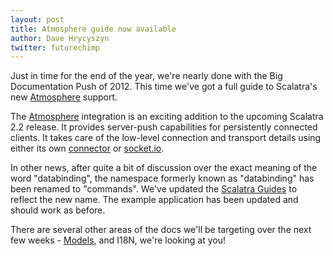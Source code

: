 ```yaml
---
layout: post
title: Atmosphere guide now available
author: Dave Hrycyszyn
twitter: futurechimp
---
```


Just in time for the end of the year, we're nearly done with the 
Big Documentation Push of 2012. This time we've got a full guide to 
Scalatra's new [Atmosphere](http://scalatra.org/2.2/guides/atmosphere.html)
support. 

The [Atmosphere](https://github.com/Atmosphere/atmosphere) integration is an
exciting addition to the upcoming Scalatra 2.2 release. It provides server-push 
capabilities for persistently connected clients. It takes care of the low-level
connection and transport details using either its own 
[connector](https://github.com/Atmosphere/atmosphere/wiki/jQuery.atmosphere.js-API)
or [socket.io](http://socket.io).

In other news, after quite a bit of discussion over the exact meaning of
the word "databinding", the namespace formerly known as "databinding"
has been renamed to "commands". We've updated the
[Scalatra Guides](http://scalatra.org/2.2/guides) to reflect the new
name. The example application has been updated and should work as before. 

There are several other areas of the docs we'll be targeting over the next
few weeks - [Models](http://scalatra.org/guides/models.html), and I18N,
we're looking at you! 